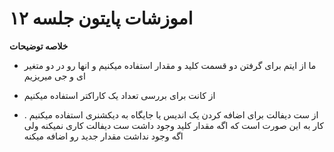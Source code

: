  #  اموزشات پایتون جلسه ۱۲ 
__خلاصه توضیحات__

* ما از ایتم برای گرفتن دو قسمت کلید و مقدار استفاده میکنیم و انها رو در دو متغیر ای و جی میریزیم


* از کانت برای بررسی تعداد یک کاراکتر استفاده میکنیم


* از ست دیفالت برای اضافه کردن یک اندیس یا جایگاه به دیکشنری استفاده میکنیم . کار به این صورت است که اگه مقدار کلید وجود داشت ست دیفالت کاری نمیکنه ولی اگه وجود نداشت مقدار جدید رو اضافه میکنه
<script async defer src="https://buttons.github.io/buttons.js></script>
